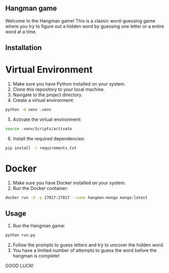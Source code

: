 ## Hangman game

Welcome to the Hangman game! This is a classic word-guessing game where you try to figure out a hidden word by guessing one letter or a entire word at a time.

## Installation
# Virtual Environment
1. Make sure you have Python installed on your system.
2. Clone this repository to your local machine.
3. Navigate to the project directory.
4. Create a virtual environment:
```bash
python -m venv .venv
```
5. Activate the virtual environment:
```bash
source .venv/Scripts/activate
```
6. Install the required dependencies:
```bash
pip install -r requirements.txt
```
# Docker
1. Make sure you have Docker installed on your system.
2. Run the Docker container:
```bash
docker run -d -p 27017:27017 --name hangman-mongo mongo:latest
```
## Usage
1. Run the Hangman game:
```bash
python run.py
```
2. Follow the prompts to guess letters and try to uncover the hidden word.
3. You have a limited number of attempts to guess the word before the hangman is complete!

GOOD LUCK!